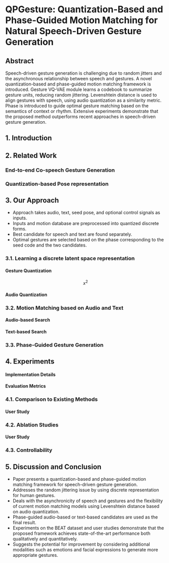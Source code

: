 # QPGesture: Quantization-Based and Phase-Guided Motion Matching for Natural Speech-Driven Gesture Generation

## Abstract

Speech-driven gesture generation is challenging due to random jitters and the asynchronous relationship between speech and gestures.
A novel quantization-based and phase-guided motion matching framework is introduced.
Gesture VQ-VAE module learns a codebook to summarize gesture units, reducing random jittering.
Levenshtein distance is used to align gestures with speech, using audio quantization as a similarity metric.
Phase is introduced to guide optimal gesture matching based on the semantics of context or rhythm.
Extensive experiments demonstrate that the proposed method outperforms recent approaches in speech-driven gesture generation.

## 1. Introduction

## 2. Related Work

### End-to-end Co-speech Gesture Generation

### Quantization-based Pose representation


## 3. Our Approach


* Approach takes audio, text, seed pose, and optional control signals as inputs.
* Inputs and motion database are preprocessed into quantized discrete forms.
* Best candidate for speech and text are found separately.
* Optimal gestures are selected based on the phase corresponding to the seed code and the two candidates.


### 3.1. Learning a discrete latent space representation

#### Gesture Quantization

$$
x^2
$$

#### Audio Quantization

### 3.2. Motion Matching based on Audio and Text

#### Audio-based Search

#### Text-based Search

### 3.3. Phase-Guided Gesture Generation

## 4. Experiments

#### Implementation Details


#### Evaluation Metrics

### 4.1. Comparison to Existing Methods

#### User Study

### 4.2. Ablation Studies

#### User Study

### 4.3. Controllability

## 5. Discussion and Conclusion

* Paper presents a quantization-based and phase-guided motion matching framework for speech-driven gesture generation.
* Addresses the random jittering issue by using discrete representation for human gestures.
* Deals with the asynchronicity of speech and gestures and the flexibility of current motion matching models using Levenshtein distance based on audio quantization.
* Phase-guided audio-based or text-based candidates are used as the final result.
* Experiments on the BEAT dataset and user studies demonstrate that the proposed framework achieves state-of-the-art performance both qualitatively and quantitatively.
* Suggests the potential for improvement by considering additional modalities such as emotions and facial expressions to generate more appropriate gestures.


